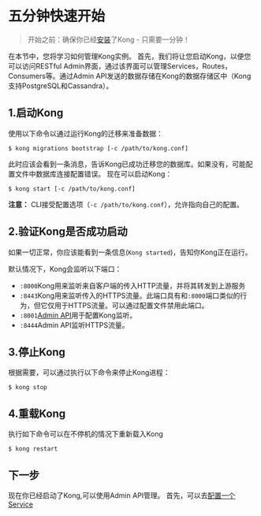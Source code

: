 # 五分钟快速开始

> 开始之前：确保你已经[安装](https://konghq.com/install/)了Kong - 只需要一分钟！

在本节中，您将学习如何管理Kong实例。
首先，我们将让您启动Kong，以便您可以访问RESTful Admin界面，通过该界面可以管理Services，Routes，Consumers等。通过Admin API发送的数据存储在Kong的数据存储区中（Kong支持PostgreSQL和Cassandra）。

## 1.启动Kong

使用以下命令以通过运行Kong的迁移来准备数据：
```
$ kong migrations bootstrap [-c /path/to/kong.conf]
```

此时应该会看到一条消息，告诉Kong已成功迁移您的数据库。如果没有，可能配置文件中数据库连接配置错误。
现在可以启动Kong：
```
$ kong start [-c /path/to/kong.conf]
```

**注意：** CLI接受配置选项（`-c /path/to/kong.conf`），允许指向自己的配置。

## 2.验证Kong是否成功启动
如果一切正常，你应该能看到一条信息(`Kong started`)，告知你Kong正在运行。

默认情况下，Kong会监听以下端口：

- `:8000`Kong用来监听来自客户端的传入HTTP流量，并将其转发到上游服务
- `:8443`Kong用来监听传入的HTTPS流量。此端口具有和`:8000`端口类似的行为，但它仅用于HTTPS流量。可以通过配置文件禁用此端口。
- `:8001`[Admin API](https://docs.konghq.com/1.1.x/admin-api)用于配置Kong监听。
- `:8444`Admin API监听HTTPS流量。

## 3.停止Kong
根据需要，可以通过执行以下命令来停止Kong进程：
```
$ kong stop
```

## 4.重载Kong
执行如下命令可以在不停机的情况下重新载入Kong
```
$ kong restart
```

## 下一步

现在你已经启动了Kong,可以使用Admin API管理。
首先，可以去[配置一个Service](https://docs.konghq.com/1.1.x/getting-started/configuring-a-service)











